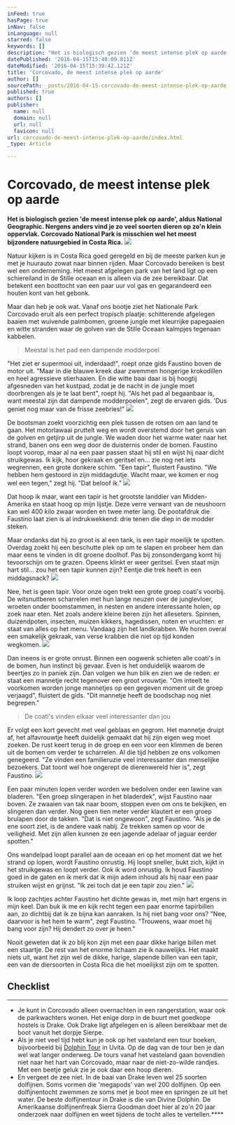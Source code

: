```yaml
---
inFeed: true
hasPage: true
inNav: false
inLanguage: null
starred: false
keywords: []
description: "Het is biologisch gezien ‘de meest intense plek op aarde’, aldus National Geographic. Nergens anders vind je zo veel soorten dieren op zo'n klein oppervlak. Corcovado National Park is misschien wel het meest bijzondere natuurgebied in Costa Rica."
datePublished: '2016-04-15T15:40:09.811Z'
dateModified: '2016-04-15T15:39:42.121Z'
title: 'Corcovado, de meest intense plek op aarde'
author: []
sourcePath: _posts/2016-04-15-corcovado-de-meest-intense-plek-op-aarde.md
published: true
authors: []
publisher:
  name: null
  domain: null
  url: null
  favicon: null
url: corcovado-de-meest-intense-plek-op-aarde/index.html
_type: Article

---
```

# Corcovado, de meest intense plek op aarde

**Het is biologisch gezien 'de meest intense plek op aarde', aldus National Geographic. Nergens anders vind je zo veel soorten dieren op zo'n klein oppervlak. Corcovado National Park is misschien wel het meest bijzondere natuurgebied in Costa Rica.**
![](https://the-grid-user-content.s3-us-west-2.amazonaws.com/e53126fe-13ca-4cc6-b731-d1599ace4d67.jpg)

Natuur kijken is in Costa Rica goed geregeld en bij de meeste parken kun je met je huurauto zowat naar binnen rijden. Maar Corcovado bereiken is best wel een onderneming. Het meest afgelegen park van het land ligt op een schiereiland in de Stille oceaan en is alleen via de zee bereikbaar. Dat betekent een boottocht van een paar uur vol gas en gegarandeerd een houten kont van het gebonk.

Maar dan heb je ook wat. Vanaf ons bootje ziet het Nationale Park Corcovado eruit als een perfect tropisch plaatje: schitterende afgelegen baaien met wuivende palmbomen, groene jungle met kleurrijke papegaaien en witte stranden waar de golven van de Stille Oceaan kalmpjes tegenaan kabbelen.

> Meestal is het pad een dampende modderpoel

"Het ziet er supermooi uit, inderdaad!", roept onze gids Faustino boven de motor uit. "Maar in die blauwe kreek daar zwemmen hongerige krokodillen en heel agressieve stierhaaien. En die witte baai daar is bij hoogtij afgesneden van het kustpad, zodat je de nacht in de jungle moet doorbrengen als je te laat bent", roept hij. "Als het pad al begaanbaar is, want meestal zijn dat dampende modderpoelen", zegt de ervaren gids. 'Dus geniet nog maar van de frisse zeebries!"
![](https://the-grid-user-content.s3-us-west-2.amazonaws.com/01ef9f51-12e2-4b06-b75d-926e2f9d6d48.jpg)

De bootsman zoekt voorzichtig een plek tussen de rotsen om aan land te gaan. Het motorlawaai pruttelt weg en wordt overstemd door het geruis van de golven en getjirp uit de jungle. We waden door het warme water naar het strand, banen ons een weg door de duisternis onder de bomen. Faustino loopt voorop, maar al na een paar passen staat hij stil en wijst hij naar dicht struikgewas. Ik kijk, hoor gekraak en geritsel en... zie nog net iets wegrennen, een grote donkere schim. "Een tapir", fluistert Faustino. "We hebben hem gestoord in zijn middagdutje. Wacht maar, we komen er nog wel een tegen," zegt hij. "Dat beloof ik."
![](https://the-grid-user-content.s3-us-west-2.amazonaws.com/e17423bb-8176-4823-a92e-334d5fa710d7.jpg)

Dat hoop ik maar, want een tapir is het grootste landdier van Midden-Amerika en staat hoog op mijn lijstje. Deze verre verwant van de neushoorn kan wel 400 kilo zwaar worden en twee meter lang. De pootafdruk die Faustino laat zien is al indrukwekkend: drie tenen die diep in de modder steken.

Maar ondanks dat hij zo groot is al een tank, is een tapir moeilijk te spotten. Overdag zoekt hij een beschutte plek op om te slapen en probeer hem dan maar eens te vinden in dit groene doolhof. Pas bij zonsondergang komt hij tevoorschijn om te grazen. Opeens klinkt er weer geritsel. Even staat mijn hart stil... zou het een tapir kunnen zijn? Eentje die trek heeft in een middagsnack?
![](https://the-grid-user-content.s3-us-west-2.amazonaws.com/a7be2eb4-0783-4d7e-8fb0-3b5d2e0b2093.jpg)

Nee, het is geen tapir. Voor onze ogen trekt een grote groep coati's voorbij. De witsnuitberen scharrelen met hun lange neuzen over de junglevloer, wroeten onder boomstammen, in nesten en andere interessante holen, op zoek naar eten. Net zoals andere kleine beren zijn het alleseters. Spinnen, duizendpoten, insecten, muizen kikkers, hagedissen, noten en vruchten: er staat van alles op het menu. Vandaag zijn het landkrabben. We horen overal een smakelijk gekraak, van verse krabben die niet op tijd konden wegkomen.
![](https://the-grid-user-content.s3-us-west-2.amazonaws.com/66f4e390-44f0-48d7-a600-c33cdf83772d.jpg)

Dan ineens is er grote onrust. Binnen een oogwenk schieten alle coati's in de bomen, hun instinct bij gevaar. Even is het onduidelijk waarom de beertjes zo in paniek zijn. Dan volgen we hun blik en zien we de reden: er staat een mannetje recht tegenover een groot vrouwtje. "Om inteelt te voorkomen worden jonge mannetjes op een gegeven moment uit de groep verjaagd", fluistert de gids. "Dit mannetje heeft de boodschap nog niet begrepen."

> De coati's vinden elkaar veel interessanter dan jou

Er volgt een kort gevecht met veel geblaas en gegrom. Het mannetje druipt af, het alfavrouwtje heeft duidelijk gemaakt dat hij zijn eigen weg moet zoeken. De rust keert terug in de groep en een voor een klimmen de beren uit de bomen om verder te scharrelen. Al die tijd hebben ze ons volkomen genegeerd. "Ze vinden een familieruzie veel interessanter dan menselijke bezoekers. Dat toont wel hoe ongerept de dierenwereld hier is", zegt Faustino.
![](https://the-grid-user-content.s3-us-west-2.amazonaws.com/6d2b997c-bd0e-4a17-9e5a-52f48ba6af6e.jpg)

Een paar minuten lopen verder worden we bedolven onder een lawine van bladeren. "Een groep slingerapen in het bladerdek", wijst Faustino naar boven. Ze zwaaien van tak naar boom, stoppen even om ons te bekijken, en slingeren dan verder. Nog geen tien meter verder klautert er een groep brulapen door de takken. "Dat is niet ongewoon", zegt Faustino. "Als je de ene soort ziet, is de andere vaak nabij. Ze trekken samen op voor de veiligheid. Met zijn allen kunnen ze een jagende adelaar of jaguar eerder spotten."

Ons wandelpad loopt parallel aan de oceaan en op het moment dat we het strand op lopen, wordt Faustino onrustig. Hij loopt sneller, bukt zich, kijkt in het struikgewas en loopt verder. Ook ik word onrustig. Ik houd Faustino goed in de gaten en ik merk dat ik mijn adem inhoud als hij naar een paar struiken wijst en grijnst. "Ik zei toch dat je een tapir zou zien."
![](https://the-grid-user-content.s3-us-west-2.amazonaws.com/305fd104-5427-43c3-ba08-2123daa7c80e.jpg)

Ik loop zachtjes achter Faustino het dichte gewas in, met mijn hart ergens in mijn keel. Dan buk ik me en kijk recht tegen een paar enorme tapirbillen aan, zo dichtbij dat ik ze bijna kan aanraken. Is hij niet bang voor ons? "Nee, daarvoor is het hem te warm", zegt Faustino. "Trouwens, waar moet hij bang voor zijn? Hij dendert zo over je heen."

Nooit geweten dat ik zo blij kon zijn met een paar dikke harige billen met een staartje. De rest van het enorme lichaam zie ik nauwelijks. Het maakt niets uit, want het zijn wel de dikke, harige, slapende billen van een tapir, een van de diersoorten in Costa Rica die het moeilijkst zijn om te spotten.

## Checklist

****

* Je kunt in Corcovado alleen overnachten in een rangerstation, waar ook de parkwachters wonen. Het enige dorp in de buurt met goedkope hostels is Drake. Ook Drake ligt afgelegen en is alleen bereikbaar met de boot vanuit het dorpje Sierpe.
* Als je niet veel tijd hebt kun je ook op het vasteland een tour boeken, bijvoorbeeld bij [Dolphin Tour][0] in Uvita. Op de dag van de tour ben je dan wel wat langer onderweg. De tours vanaf het vasteland gaan bovendien niet naar het hart van Corcovado, maar naar de niet-zo-wilde randjes. Met een beetje geluk zie je ook daar een hoop dieren.
* En vergeet de zee niet. In de baai van Drake leven wel 25 soorten dolfijnen. Soms vormen die 'megapods' van wel 200 dolfijnen. Op een dolfijnentocht zwemmen ze soms met je boot mee en springen ze uit het water. De beste dolfijnentour in Drake is die van Divine Dolphin. De Amerikaanse dolfijnenfreak Sierra Goodman doet hier al zo'n 20 jaar onderzoek naar dolfijnen en weet tijdens de tocht alles te vertellen.[][1]****

[0]: http://www.dolphintourcostarica.com/
[1]: http://divinedolphin.com/
